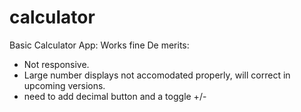 # calculator
Basic Calculator App: Works fine
De merits:
  - Not responsive.
  - Large number displays not accomodated properly, will correct in upcoming versions.
  - need to add decimal button and a toggle +/-
